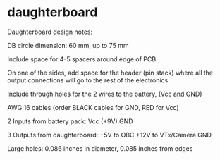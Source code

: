 # daughterboard
Daughterboard design notes:

DB circle dimension: 60 mm, up to 75 mm

Include space for 4-5 spacers around edge of PCB

On one of the sides, add space for the header (pin stack) where all the output connections will go to the rest of the electronics. 

Include through holes for the 2 wires to the battery, (Vcc and GND)

AWG 16 cables (order BLACK cables for GND, RED for Vcc)

2 Inputs from battery pack: 
	Vcc (+9V)
	GND

3 Outputs from daughterboard: 
	+5V to OBC
	+12V to VTx/Camera
	GND


Large holes: 0.086 inches in diameter, 0.085 inches from edges